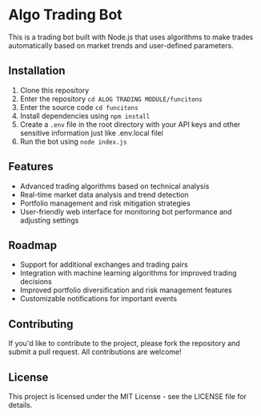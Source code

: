 # Algo Trading Bot

This is a trading bot built with Node.js that uses algorithms to make trades automatically based on market trends and user-defined parameters.

## Installation

1. Clone this repository
2. Enter the repository `cd ALOG TRADING MODULE/funcitons`
3. Enter the source code `cd funcitons`
4. Install dependencies using `npm install`
5. Create a `.env` file in the root directory with your API keys and other sensitive information just like .env.local filel
6. Run the bot using `node index.js`


## Features

- Advanced trading algorithms based on technical analysis
- Real-time market data analysis and trend detection
- Portfolio management and risk mitigation strategies
- User-friendly web interface for monitoring bot performance and adjusting settings

## Roadmap

- Support for additional exchanges and trading pairs
- Integration with machine learning algorithms for improved trading decisions
- Improved portfolio diversification and risk management features
- Customizable notifications for important events

## Contributing

If you'd like to contribute to the project, please fork the repository and submit a pull request. All contributions are welcome!

## License

This project is licensed under the MIT License - see the LICENSE file for details.
